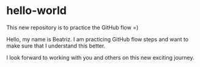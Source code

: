 # hello-world
This new repository is to practice the GitHub flow =)

Hello, my name is Beatriz. I am practicing GitHub flow steps and want to make sure that I understand this better. 

I look forward to working with you and others on this new exciting journey.
